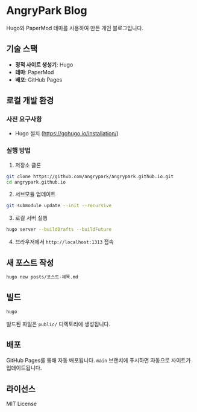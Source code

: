 # AngryPark Blog

Hugo와 PaperMod 테마를 사용하여 만든 개인 블로그입니다.

## 기술 스택

- **정적 사이트 생성기**: Hugo
- **테마**: PaperMod
- **배포**: GitHub Pages

## 로컬 개발 환경

### 사전 요구사항

- Hugo 설치 (https://gohugo.io/installation/)

### 실행 방법

1. 저장소 클론
```bash
git clone https://github.com/angrypark/angrypark.github.io.git
cd angrypark.github.io
```

2. 서브모듈 업데이트
```bash
git submodule update --init --recursive
```

3. 로컬 서버 실행
```bash
hugo server --buildDrafts --buildFuture
```

4. 브라우저에서 `http://localhost:1313` 접속

## 새 포스트 작성

```bash
hugo new posts/포스트-제목.md
```

## 빌드

```bash
hugo
```

빌드된 파일은 `public/` 디렉토리에 생성됩니다.

## 배포

GitHub Pages를 통해 자동 배포됩니다. `main` 브랜치에 푸시하면 자동으로 사이트가 업데이트됩니다.

## 라이선스

MIT License
